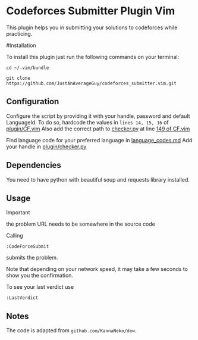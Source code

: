 # Codeforces Submitter Plugin Vim

This plugin helps you in submitting your solutions to codeforces while practicing.

#Installation

To install this plugin just run the following commands on your terminal:

`cd ~/.vim/bundle`

`git clone https://github.com/JustAnAverageGuy/codeforces_submitter.vim.git`

## Configuration

Configure the script by providing it with your handle, password and default LanguageId.
To do so, hardcode the values in `lines 14, 15, 16` of [plugin/CF.vim](plugin/CF.vim#L14)
Also add the correct path to [checker.py](plugins/checker.py) at line [149 of CF.vim](plugin/CF.vim#149)

Find language code for your preferred language in [language_codes.md](language_codes.md)
Add your handle in [plugin/checker.py](plugin/checker.py)

## Dependencies

You need to have python with beautiful soup and requests library installed.

## Usage 

> [!IMPORTANT]
> the problem URL needs to be somewhere in the source code

Calling 

`:CodeForceSubmit`

submits the problem.

Note that depending on your network speed, it may take a few seconds to show you the confirmation. 

To see your last verdict use

`:LastVerdict`

## Notes

The code is adapted from `github.com/KannaNeko/dew`.
